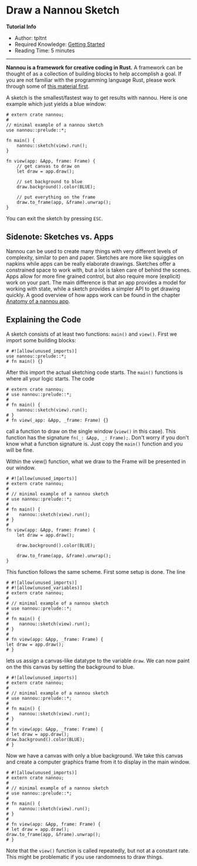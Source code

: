 # Draw a Nannou Sketch

**Tutorial Info**

- Author: tpltnt
- Required Knowledge: [Getting Started](/getting_started.md)
- Reading Time: 5 minutes

---


**Nannou is a framework for creative coding in Rust.** A framework can be
thought of as a collection of building blocks to help accomplish a goal.
If you are not familiar with the programming language Rust, please work
through some of [this material first](https://www.rust-lang.org/learn).

A sketch is the smallest/fastest way to get results with nannou.
Here is one example which just yields a blue window:

```rust,no_run
# extern crate nannou;
#
// minimal example of a nannou sketch
use nannou::prelude::*;

fn main() {
    nannou::sketch(view).run();
}

fn view(app: &App, frame: Frame) {
    // get canvas to draw on
    let draw = app.draw();

    // set background to blue
    draw.background().color(BLUE);

    // put everything on the frame
    draw.to_frame(app, &frame).unwrap();
}
```

You can exit the sketch by pressing `ESC`.

## Sidenote: Sketches vs. Apps

Nannou can be used to create many things with very different levels
of complexity, similar to pen and paper. Sketches are more like
squiggles on napkins while apps can be really elaborate drawings.
Sketches offer a constrained space to work with, but a lot is taken
care of behind the scenes. Apps allow for more fine grained control,
but also require more (explicit) work on your part. The main difference
is that an app provides a model for working with state, while a
sketch provides a simpler API to get drawing quickly. A good
overview of how apps work can be found in the chapter
[Anatomy of a nannou app](/tutorials/basics/anatomy-of-a-nannou-app.md).


## Explaining the Code

A sketch consists of at least two functions: `main()` and `view()`.
First we import some building blocks:
```rust,no_run
# #![allow(unused_imports)]
use nannou::prelude::*;
# fn main() {}
```

After this import the actual sketching code starts. The `main()` functions is where all your logic starts. The code
```rust,no_run
# extern crate nannou;
# use nannou::prelude::*;
#
# fn main() {
    nannou::sketch(view).run();
# }
# fn view(_app: &App, _frame: Frame) {}
```
call a function to draw on the single window (`view()` in this case). This
function has the signature `fn(_: &App, _: Frame);`. Don't worry if you
don't know what a function signature is. Just copy the `main()` function
and you will be fine.

Within the view() function, what we draw to the Frame will be presented in our window.
```rust,no_run
# #![allow(unused_imports)]
# extern crate nannou;
#
# // minimal example of a nannou sketch
# use nannou::prelude::*;
#
# fn main() {
#    nannou::sketch(view).run();
# }
#
fn view(app: &App, frame: Frame) {
    let draw = app.draw();

    draw.background().color(BLUE);

    draw.to_frame(app, &frame).unwrap();
}
```

This function follows the same scheme. First some setup is done. The line
```rust,no_run
# #![allow(unused_imports)]
# #![allow(unused_variables)]
# extern crate nannou;
#
# // minimal example of a nannou sketch
# use nannou::prelude::*;
#
# fn main() {
#    nannou::sketch(view).run();
# }
#
# fn view(app: &App, _frame: Frame) {
let draw = app.draw();
# }
```
lets us assign a canvas-like datatype to the variable `draw`.
We can now paint on the this canvas by setting the background to blue.
```rust,no_run
# #![allow(unused_imports)]
# extern crate nannou;
#
# // minimal example of a nannou sketch
# use nannou::prelude::*;
#
# fn main() {
#    nannou::sketch(view).run();
# }
#
# fn view(app: &App, _frame: Frame) {
# let draw = app.draw();
draw.background().color(BLUE);
# }
```
Now we have a canvas with only a blue background. We take this canvas and
create a computer graphics frame from it to display in the main window.
```rust,no_run
# #![allow(unused_imports)]
# extern crate nannou;
#
# // minimal example of a nannou sketch
# use nannou::prelude::*;
#
# fn main() {
#    nannou::sketch(view).run();
# }
#
# fn view(app: &App, frame: Frame) {
# let draw = app.draw();
draw.to_frame(app, &frame).unwrap();
# }
```

Note that the `view()` function is called repeatedly, but not at a constant
rate. This might be problematic if you use randomness to draw things.
